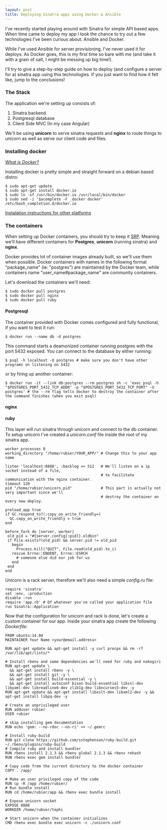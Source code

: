 ```yaml
---
layout: post
title: Deploying Sinatra apps using Docker & Ansible
---
```


I've recently started playing around with Sinatra for simple API based apps. When time came to deploy my app I took the chance to try out a few technologies I've been curious about: Ansible and Docker.

While I've used Ansible for server provisioning, I've never used it for deploys. As Docker goes, this is my first time so bare with me (and take it with a grain of salt, I might be messing up big time!).

I'll try to give a step-by-step guide on how to deploy (and configure a server for a) sinatra app using this technologies. If you just want to find how it felt like, jump to the conclusions!

### The Stack

The application we're setting up consists of:

1. Sinatra backend
2. Postgresql database
3. Client Side MVC (In my case Angular)

We'll be using **unicorn** to serve sinatra requests and **nginx** to route things to unicorn as well as serve our client code and files. 

### Installing docker

*[What is Docker?](https://www.docker.com/whatisdocker/)*

Installing docker is pretty simple and straight forward on a debian based distro:

```
$ sudo apt-get update
$ sudo apt-get install docker.io
$ sudo ln -sf /usr/bin/docker.io /usr/local/bin/docker
$ sudo sed -i '$acomplete -F _docker docker' /etc/bash_completion.d/docker.io
```

[Instalation instructions for other platforms](http://docs.docker.com/installation/)

### The containers

When setting up Docker containers, you should try to keep it [SRP](http://en.wikipedia.org/wiki/Single_responsibility_principle). Meaning we'll have different containers for **Postgres**, **unicorn** (running sinatra) and **nginx**.

Docker provides lot of container images already built, so we'll use them when possible. Docker containers with names in the following format "package_name" (ie: "postgres") are maintained by the Docker team, while containers name "user_name#package_name" are community containers.

Let's download the containers we'll need:

```
$ sudo docker pull postgres
$ sudo docker pull nginx
$ sudo docker pull ruby
```

#### Postgresql

The container provided with Docker comes configured and fully functional, if you want to test it run:

```
$ docker run --name db -d postgres
```

This command starts a deamonized container running postgres with the port 5432 exposed. You can connect to the database by either running:

```
$ psql -h localhost -U postgres # make sure you don't have other programs on listening on 5432
```

or by firing up another container:

```
$ docker run -it --link db:postgres --rm postgres sh -c 'exec psql -h "$POSTGRES_PORT_5432_TCP_ADDR" -p "$POSTGRES_PORT_5432_TCP_PORT" -U postgres' # the --rm flag tells docker to destroy the container after the command finishes (when you exit psql)
```

#### nginx
#### ruby

This layer will run sinatra through unicorn and connect to the db container. To setup unicorn I've created a *unicorn.conf* file inside the root of my sinatra app.

```
worker_processes 8
working_directory "/home/rubier/YOUR_APP/" # Change this to your app name

listen 'localhost:8888', :backlog => 512   # We'll listen on a ip socket instead of a file,
                                           # to facilitate communication with the nginx container.
timeout 120
pid "/home/rubier/unicorn.pid"             # This part is actually not very important since we'll
                                           # destroy the container on every new deploy.

preload_app true
if GC.respond_to?(:copy_on_write_friendly=)
  GC.copy_on_write_friendly = true
end

before_fork do |server, worker|
 old_pid = "#{server.config[:pid]}.oldbin"
 if File.exists?(old_pid) && server.pid != old_pid
   begin
     Process.kill("QUIT", File.read(old_pid).to_i)
   rescue Errno::ENOENT, Errno::ESRCH
     # someone else did our job for us
   end
 end
end
```

Unicorn is a rack server, therefore we'll also need a simple *config.ru* file:

```
require 'sinatra'
set :env, :production
disable :run
require 'app.rb' # Of whatever you've called your application file
run Sinatra::Application
```

Now that the configuration for unicorn and rack is done, let's create a custom container for our app. Inside your sinatra app create the following *Dockerfile*:

```
FROM ubuntu:14.04
MAINTAINER Your Name <your@email.address>

RUN apt-get update && apt-get install -y curl procps && rm -rf /var/lib/apt/lists/*

# Install rbenv and some dependencies we'll need for ruby and nokogiri
RUN apt-get update \
  && apt-get install rbenv -y \
  && apt-get install git -y \
  && apt-get install build-essential -y \
  && apt-get install autoconf bison build-essential libssl-dev libyaml-dev libreadline6-dev zlib1g-dev libncurses5-dev -y
RUN apt-get update && apt-get install libxslt-dev libxml2-dev -y && apt-get install libpq-dev -y

# Create an unprivileged user
RUN adduser rubier
USER rubier

# skip installing gem documentation
RUN echo 'gem: --no-rdoc --no-ri' >> ~/.gemrc

# Install ruby-build
RUN git clone https://github.com/sstephenson/ruby-build.git ~/.rbenv/plugins/ruby-build
# Compile ruby and install bundler
RUN rbenv install 2.1.3 && rbenv global 2.1.3 && rbenv rehash
RUN rbenv exec gem install bundler

# Copy code from the current directory to the docker container
COPY . /app/

# Make an user privileged copy of the code
RUN cp -R /app /home/rubier/
# Run bundle install
RUN cd /home/rubier/app && rbenv exec bundle install

# Expose unicorn socket
EXPOSE 8888
WORKDIR /home/rubier/tephi

# Start unicorn when the container initializes
CMD rbenv exec bundle exec unicorn -c ./unicorn.conf
```




